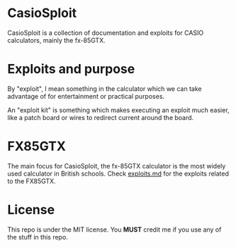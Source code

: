 # CasioSploit

CasioSploit is a collection of documentation and exploits for CASIO calculators, mainly the fx-85GTX.

# Exploits and purpose

By "exploit", I mean something in the calculator which we can take advantage of for entertainment or practical purposes.

An "exploit kit" is something which makes executing an exploit much easier, like a patch board or wires to redirect current around the board.

# FX85GTX

The main focus for CasioSploit, the fx-85GTX calculator is the most widely used calculator in British schools. Check [exploits.md](./exploits.md) for the exploits related to the FX85GTX.

# License

This repo is under the MIT license. You **MUST** credit me if you use any of the stuff in this repo.
